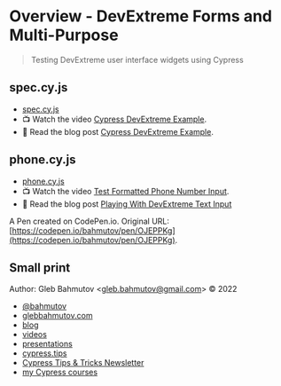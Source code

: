 # Overview - DevExtreme Forms and Multi-Purpose

> Testing DevExtreme user interface widgets using Cypress

## spec.cy.js

- [spec.cy.js](./cypress/e2e/spec.cy.js)
- 📺 Watch the video [Cypress DevExtreme Example](https://youtu.be/vxDjcT63mJI).
- 📝 Read the blog post [Cypress DevExtreme Example](https://glebbahmutov.com/blog/cypress-devextreme-example/).

## phone.cy.js

- [phone.cy.js](./cypress/e2e/phone.cy.js)
- 📺 Watch the video [Test Formatted Phone Number Input](https://youtu.be/PZ2OsLBts1E).
- 📝 Read the blog post [Playing With DevExtreme Text Input](https://glebbahmutov.com/blog/text-input/)

A Pen created on CodePen.io. Original URL: [https://codepen.io/bahmutov/pen/OJEPPKg](https://codepen.io/bahmutov/pen/OJEPPKg).

## Small print

Author: Gleb Bahmutov &lt;gleb.bahmutov@gmail.com&gt; &copy; 2022

- [@bahmutov](https://twitter.com/bahmutov)
- [glebbahmutov.com](https://glebbahmutov.com)
- [blog](https://glebbahmutov.com/blog)
- [videos](https://www.youtube.com/glebbahmutov)
- [presentations](https://slides.com/bahmutov)
- [cypress.tips](https://cypress.tips)
- [Cypress Tips & Tricks Newsletter](https://cypresstips.substack.com/)
- [my Cypress courses](https://cypress.tips/courses)

